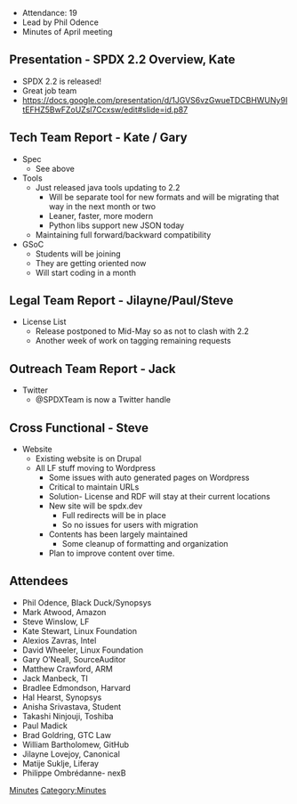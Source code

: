   - Attendance: 19
  - Lead by Phil Odence
  - Minutes of April meeting

## Presentation - SPDX 2.2 Overview, Kate

  - SPDX 2.2 is released\!
  - Great job team
  - <https://docs.google.com/presentation/d/1JGVS6vzGwueTDCBHWUNy9ItEFHZ5BwFZoUZsl7Ccxsw/edit#slide=id.p87>

## Tech Team Report - Kate / Gary

  - Spec
      - See above
  - Tools
      - Just released java tools updating to 2.2
          - Will be separate tool for new formats and will be migrating
            that way in the next month or two
          - Leaner, faster, more modern
          - Python libs support new JSON today
      - Maintaining full forward/backward compatibility
  - GSoC
      - Students will be joining
      - They are getting oriented now
      - Will start coding in a month

## Legal Team Report - Jilayne/Paul/Steve

  - License List
      - Release postponed to Mid-May so as not to clash with 2.2
      - Another week of work on tagging remaining requests

## Outreach Team Report - Jack

  - Twitter
      - @SPDXTeam is now a Twitter handle

## Cross Functional - Steve

  - Website
      - Existing website is on Drupal
      - All LF stuff moving to Wordpress
          - Some issues with auto generated pages on Wordpress
          - Critical to maintain URLs
          - Solution- License and RDF will stay at their current
            locations
          - New site will be spdx.dev
              - Full redirects will be in place
              - So no issues for users with migration
          - Contents has been largely maintained
              - Some cleanup of formatting and organization
          - Plan to improve content over time.

## Attendees

  - Phil Odence, Black Duck/Synopsys
  - Mark Atwood, Amazon
  - Steve Winslow, LF
  - Kate Stewart, Linux Foundation
  - Alexios Zavras, Intel
  - David Wheeler, Linux Foundation
  - Gary O’Neall, SourceAuditor
  - Matthew Crawford, ARM
  - Jack Manbeck, TI
  - Bradlee Edmondson, Harvard
  - Hal Hearst, Synopsys
  - Anisha Srivastava, Student
  - Takashi Ninjouji, Toshiba
  - Paul Madick
  - Brad Goldring, GTC Law
  - William Bartholomew, GitHub
  - Jilayne Lovejoy, Canonical
  - Matije Suklje, Liferay
  - Philippe Ombrédanne- nexB

[Minutes](Category:General "wikilink")
[Category:Minutes](Category:Minutes "wikilink")

